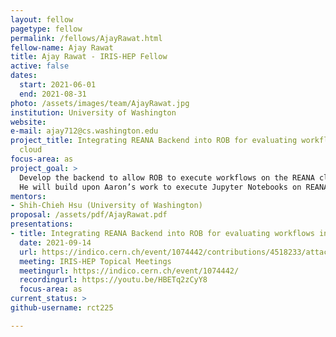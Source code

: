 ```yaml
---
layout: fellow
pagetype: fellow
permalink: /fellows/AjayRawat.html
fellow-name: Ajay Rawat
title: Ajay Rawat - IRIS-HEP Fellow
active: false
dates:
  start: 2021-06-01
  end: 2021-08-31
photo: /assets/images/team/AjayRawat.jpg
institution: University of Washington
website:
e-mail: ajay712@cs.washington.edu
project_title: Integrating REANA Backend into ROB for evaluating workflows in the
  cloud
focus-area: as
project_goal: >
  Develop the backend to allow ROB to execute workflows on the REANA cloud platform.
  He will build upon Aaron’s work to execute Jupyter Notebooks on REANA using papermill.
mentors:
- Shih-Chieh Hsu (University of Washington)
proposal: /assets/pdf/AjayRawat.pdf
presentations:
- title: Integrating REANA Backend into ROB for evaluating workflows in the cloud
  date: 2021-09-14
  url: https://indico.cern.ch/event/1074442/contributions/4518233/attachments/2319367/3949066/Rawat%20IRIS-HEP%20presentation.pdf
  meeting: IRIS-HEP Topical Meetings
  meetingurl: https://indico.cern.ch/event/1074442/
  recordingurl: https://youtu.be/HBETq2zCyY8
  focus-area: as
current_status: >
github-username: rct225

---
```


